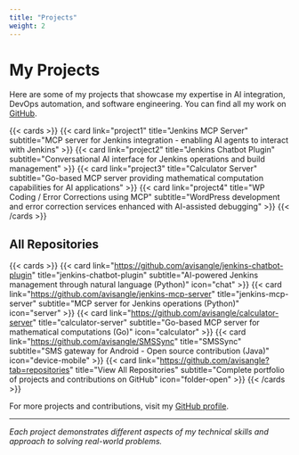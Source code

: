 ```yaml
---
title: "Projects"
weight: 2
---
```


# My Projects

Here are some of my projects that showcase my expertise in AI integration, DevOps automation, and software engineering. You can find all my work on [GitHub](https://github.com/avisangle).

{{< cards >}}
{{< card link="project1" title="Jenkins MCP Server" subtitle="MCP server for Jenkins integration - enabling AI agents to interact with Jenkins" >}}
{{< card link="project2" title="Jenkins Chatbot Plugin" subtitle="Conversational AI interface for Jenkins operations and build management" >}}
{{< card link="project3" title="Calculator Server" subtitle="Go-based MCP server providing mathematical computation capabilities for AI applications" >}}
{{< card link="project4" title="WP Coding / Error Corrections using MCP" subtitle="WordPress development and error correction services enhanced with AI-assisted debugging" >}}
{{< /cards >}}

## All Repositories

{{< cards >}}
{{< card link="https://github.com/avisangle/jenkins-chatbot-plugin" title="jenkins-chatbot-plugin" subtitle="AI-powered Jenkins management through natural language (Python)" icon="chat" >}}
{{< card link="https://github.com/avisangle/jenkins-mcp-server" title="jenkins-mcp-server" subtitle="MCP server for Jenkins operations (Python)" icon="server" >}}
{{< card link="https://github.com/avisangle/calculator-server" title="calculator-server" subtitle="Go-based MCP server for mathematical computations (Go)" icon="calculator" >}}
{{< card link="https://github.com/avisangle/SMSSync" title="SMSSync" subtitle="SMS gateway for Android - Open source contribution (Java)" icon="device-mobile" >}}
{{< card link="https://github.com/avisangle?tab=repositories" title="View All Repositories" subtitle="Complete portfolio of projects and contributions on GitHub" icon="folder-open" >}}
{{< /cards >}}

For more projects and contributions, visit my [GitHub profile](https://github.com/avisangle).

---

*Each project demonstrates different aspects of my technical skills and approach to solving real-world problems.*